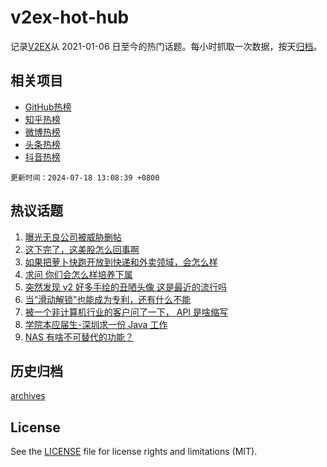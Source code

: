 # v2ex-hot-hub

 记录[V2EX](https://www.v2ex.com/)从 2021-01-06 日至今的热门话题。每小时抓取一次数据，按天[归档](archives)。
 
 ## 相关项目

- [GitHub热榜](https://github.com/lonnyzhang423/github-hot-hub)
- [知乎热榜](https://github.com/lonnyzhang423/zhihu-hot-hub)
- [微博热榜](https://github.com/lonnyzhang423/weibo-hot-hub)
- [头条热榜](https://github.com/lonnyzhang423/toutiao-hot-hub)
- [抖音热榜](https://github.com/lonnyzhang423/douyin-hot-hub)


 `更新时间：2024-07-18 13:08:39 +0800`

## 热议话题

1. [曝光无良公司被威胁删帖](https://www.v2ex.com/t/1057993)
1. [这下完了，这美股怎么回事啊](https://www.v2ex.com/t/1058156)
1. [如果把萝卜快跑开放到快递和外卖领域，会怎么样](https://www.v2ex.com/t/1058163)
1. [求问 你们会怎么样培养下属](https://www.v2ex.com/t/1058173)
1. [突然发现 v2 好多手绘的丑陋头像 这是最近的流行吗](https://www.v2ex.com/t/1058194)
1. [当“滑动解锁”也能成为专利，还有什么不能](https://www.v2ex.com/t/1058026)
1. [被一个非计算机行业的客户问了一下， API 是啥缩写](https://www.v2ex.com/t/1057999)
1. [学院本应届生-深圳求一份 Java 工作](https://www.v2ex.com/t/1057996)
1. [NAS 有啥不可替代的功能？](https://www.v2ex.com/t/1058136)

## 历史归档

[archives](archives)

## License

See the [LICENSE](LICENSE) file for license rights and limitations (MIT).
